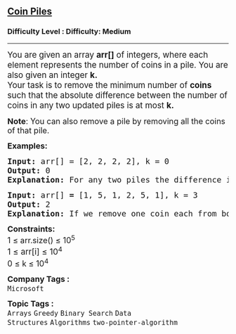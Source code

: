 <h2><a href="https://www.geeksforgeeks.org/problems/coin-piles5152/1?_gl=1*8ljvf2*_up*MQ..&gclid=CjwKCAiAhqCdBhB0EiwAH8M_GoC4dHdy1Y8GWzmsRI77twRorT41-V4Tcl_M0MJ9Slc_sILYztk6PRoCyegQAvD_BwE">Coin Piles</a></h2><h3>Difficulty Level : Difficulty: Medium</h3><hr><div class="problems_problem_content__Xm_eO"><p data-start="246" data-end="383"><span style="font-size: 14pt;">You are given an array <strong>arr[]</strong> of integers, where each element represents the number of coins in a pile. You are also given an integer <strong>k.</strong><br></span><span style="font-size: 14pt;">Your task is to remove the minimum number of <strong>coins</strong> such that the absolute difference between the number of coins in any two updated piles is at most <strong>k.</strong></span></p>
<p><span style="font-size: 18px;"> <strong>Note</strong>:&nbsp;You can also remove a pile by removing all the coins of that pile.</span></p>
<p><span style="font-size: 18px;"><strong>Examples:</strong></span></p>
<pre><span style="font-size: 18px;"><strong>Input: </strong>arr[] = [2, 2, 2, 2], k = 0
<strong>Output: </strong>0
<strong>Explanation: </strong></span><span style="font-size: 18px;">For any two piles the difference in the number of coins is &lt;= 0. So no need to remove any coin.</span> 
</pre>
<pre><span style="font-size: 18px;"><strong>Input: </strong>arr[]<strong> = </strong>[1, 5, 1, 2, 5, 1], k = 3
<strong>Output: </strong>2</span>
<span style="font-size: 18px;"><strong>Explanation: </strong></span><span style="font-size: 18px;">If we remove one coin each from both the piles containing 5 coins, then for any two piles the absolute difference in the number of coins is &lt;= 3.</span> 
</pre>
<p><span style="font-size: 18px;"><strong>Constraints:</strong></span><br><span style="font-size: 18px;">1 ≤ arr.size() ≤ 10<sup>5<br></sup><span style="font-size: 18.6667px;">1 ≤ arr[i] ≤ 10</span><sup>4</sup><sup><br></sup></span><span style="font-size: 18px;">0 ≤ k ≤ 10<sup>4</sup></span></p></div><p><span style=font-size:18px><strong>Company Tags : </strong><br><code>Microsoft</code>&nbsp;<br><p><span style=font-size:18px><strong>Topic Tags : </strong><br><code>Arrays</code>&nbsp;<code>Greedy</code>&nbsp;<code>Binary Search</code>&nbsp;<code>Data Structures</code>&nbsp;<code>Algorithms</code>&nbsp;<code>two-pointer-algorithm</code>&nbsp;